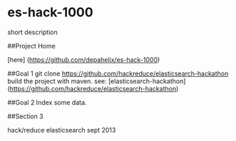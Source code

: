 es-hack-1000
============

short description

##Project Home

[here] (https://github.com/depahelix/es-hack-1000)

##Goal 1
git clone https://github.com/hackreduce/elasticsearch-hackathon
build the project with maven. see:
[elasticsearch-hackathon] (https://github.com/hackreduce/elasticsearch-hackathon)

##Goal 2
Index some data.

##Section 3

hack/reduce elasticsearch sept 2013
